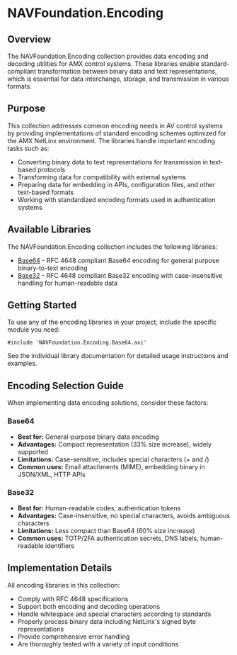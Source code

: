 # NAVFoundation.Encoding

## Overview

The NAVFoundation.Encoding collection provides data encoding and decoding utilities for AMX control systems. These libraries enable standard-compliant transformation between binary data and text representations, which is essential for data interchange, storage, and transmission in various formats.

## Purpose

This collection addresses common encoding needs in AV control systems by providing implementations of standard encoding schemes optimized for the AMX NetLinx environment. The libraries handle important encoding tasks such as:

- Converting binary data to text representations for transmission in text-based protocols
- Transforming data for compatibility with external systems
- Preparing data for embedding in APIs, configuration files, and other text-based formats
- Working with standardized encoding formats used in authentication systems

## Available Libraries

The NAVFoundation.Encoding collection includes the following libraries:

- [Base64](./NAVFoundation.Encoding.Base64.md) - RFC 4648 compliant Base64 encoding for general purpose binary-to-text encoding
- [Base32](./NAVFoundation.Encoding.Base32.md) - RFC 4648 compliant Base32 encoding with case-insensitive handling for human-readable data

## Getting Started

To use any of the encoding libraries in your project, include the specific module you need:

```netlinx
#include 'NAVFoundation.Encoding.Base64.axi'
```

See the individual library documentation for detailed usage instructions and examples.

## Encoding Selection Guide

When implementing data encoding solutions, consider these factors:

### Base64

- **Best for:** General-purpose binary data encoding
- **Advantages:** Compact representation (33% size increase), widely supported
- **Limitations:** Case-sensitive, includes special characters (+ and /)
- **Common uses:** Email attachments (MIME), embedding binary in JSON/XML, HTTP APIs

### Base32

- **Best for:** Human-readable codes, authentication tokens
- **Advantages:** Case-insensitive, no special characters, avoids ambiguous characters
- **Limitations:** Less compact than Base64 (60% size increase)
- **Common uses:** TOTP/2FA authentication secrets, DNS labels, human-readable identifiers

## Implementation Details

All encoding libraries in this collection:

- Comply with RFC 4648 specifications
- Support both encoding and decoding operations
- Handle whitespace and special characters according to standards
- Properly process binary data including NetLinx's signed byte representations
- Provide comprehensive error handling
- Are thoroughly tested with a variety of input conditions
